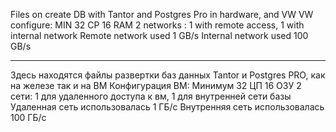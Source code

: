 Files on create DB with Tantor and Postgres Pro in hardware, and VW 
VW configure:
MIN 32 CP 16 RAM
2 networks : 1 with remote access, 1 with internal network
Remote network used 1 GB/s 
Internal network used 100 GB/s
__________________________________________________________________________

Здесь находятся файлы развертки баз данных Tantor и Postgres PRO, как на железе так и на ВМ
Конфигурация ВМ:
Минимум 32 ЦП 16 ОЗУ
2 сети: 1 для удаленного доступа к вм, 1 для внутренней сети базы 
Удаленная сеть использовалась 1 ГБ/с 
Внутренняя сеть использовалась 100 ГБ/с
